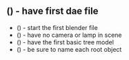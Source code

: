 ## () - have first dae file
* () - start the first blender file
* () - have no camera or lamp in scene
* () - have the first basic tree model
* () - be sure to name each root object